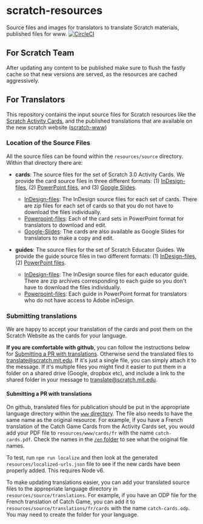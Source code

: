 # scratch-resources
Source files and images for translators to translate Scratch materials, published
files for www.
[![CircleCI](https://circleci.com/gh/LLK/scratch-resources/tree/develop.svg?style=shield&circle-token=8bf55740611abf98152feec3797bac5ee4149c7c)](https://app.circleci.com/pipelines/github/scratchfoundation/scratch-resources)

## For Scratch Team ##
After updating any content to be published make sure to flush the fastly cache so that new versions are served, as the resources are cached aggressively.

## For Translators ##
This repository contains the input source files for Scratch resources like the
[Scratch Activity Cards](https://resources.scratch.mit.edu/www/cards/en/scratch-cards-all.pdf),
and the published translations that are available on the new scratch website ([scratch-www](https://github.com/scratchfoundation/scratch-www))

### Location of the Source Files ###
All the source files can be found within the `resources/source` directory. Within that directory there are:
* **cards**: The source files for the set of Scratch 3.0 Activity Cards. We provide the card source files in three different formats: (1) [InDesign-files](https://github.com/scratchfoundation/scratch-resources/tree/master/resources/source/cards/InDesign-files), (2) [PowerPoint files](https://github.com/scratchfoundation/scratch-resources/tree/master/resources/source/cards/Powerpoint-files), and (3) [Google Slides](https://drive.google.com/drive/folders/1dlxzQzsWqEdQpA9r7m0PZr_KnY0jA4D6). 

  * [InDesign-files](https://github.com/scratchfoundation/scratch-resources/tree/master/resources/source/cards/InDesign-files): The InDesign source files for each set of cards. There are zip files for each set of cards so that you do not have to download the files individually.
  * [Powerpoint-files](https://github.com/scratchfoundation/scratch-resources/tree/master/resources/source/cards/Powerpoint-files): Each of the card sets in PowerPoint format for translators to download and edit.
  * [Google-Slides](https://drive.google.com/drive/folders/1dlxzQzsWqEdQpA9r7m0PZr_KnY0jA4D6): The cards are also available as Google Slides for translators to make a copy and edit. 
  
* **guides**: The source files for the set of Scratch Educator Guides. We provide the guide source files in two different formats: (1) [InDesign-files](https://github.com/scratchfoundation/scratch-resources/tree/master/resources/source/guides/InDesign-files), (2) [PowerPoint files](https://github.com/scratchfoundation/scratch-resources/tree/master/resources/source/guides/Powerpoint-files). 
  * [InDesign-files](https://github.com/scratchfoundation/scratch-resources/tree/master/resources/source/guides/InDesign-files): The InDesign source files for each educator guide. There are zip archives corresponding to each guide so you don't have to download the files individually.
  * [Powerpoint-files](https://github.com/scratchfoundation/scratch-resources/tree/master/resources/source/guides/Powerpoint-files): Each guide in PowerPoint format for translators who do not have access to Adobe inDesign.

### Submitting translations ###
We are happy to accept your translation of the cards and post them on the Scratch Website as the cards for your language.

**If you are comfortable with github**, you can follow the instructions below for [Submitting a PR with translations](https://github.com/scratchfoundation/scratch-resources#submitting-a-pr-with-translations).
Otherwise send the translated files to translate@scratch.mit.edu. If it's just a single file, you can simply attach it to the message. If it's multiple files you might find it easier to put them in a folder on a shared drive (Google, dropbox etc), and include a link to the shared folder in your message to translate@scratch.mit.edu.

#### Submitting a PR with translations ####
On github, translated files for publication should be put in the appropriate language directory within the [`www` directory](https://github.com/scratchfoundation/scratch-resources/tree/master/resources/www). The file also needs to have the same name as the original resource. For example, if you have a French translation of the
Catch Game Cards from the Activity Cards set, you would add your PDF file to `resources/www/cards/fr` with the name `catch-cards.pdf`. Check the names in the [`/en` folder](https://github.com/scratchfoundation/scratch-resources/tree/master/resources/www/cards/en) to see what the original file names.

To test, run `npm run localize` and then look at the generated `resources/localized-urls.json` file to see if the new cards have been properly added. This requires Node v6.

To make updating translations easier, you can add your translated source files to the appropriate language directory in `resources/source/translations`. For example, if you have an ODP file for the French translation of Catch Game, you can add it to `resources/source/translations/fr/cards` with the name `catch-cards.odp`. You may need to create the folder for your language.
